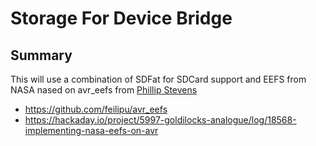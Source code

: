 # Storage For Device Bridge

## Summary

This will use a combination of SDFat for SDCard support and EEFS from NASA nased on avr_eefs from [Phillip Stevens](https://github.com/feilipu)

* https://github.com/feilipu/avr_eefs
* https://hackaday.io/project/5997-goldilocks-analogue/log/18568-implementing-nasa-eefs-on-avr